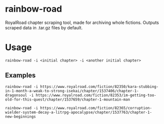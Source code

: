 # rainbow-road

RoyalRoad chapter scraping tool, made for archiving whole fictions. Outputs scraped data in .tar.gz files by default.

# Usage

```
rainbow-road -i <initial chapter> -i <another initial chapter>
```

## Examples

```
rainbow-road -i https://www.royalroad.com/fiction/82350/kara-stubbing-in-1-month-a-weak-to-strong-isekai/chapter/1537406/chapter-1-dragonsoul -i https://www.royalroad.com/fiction/82353/im-getting-too-old-for-this-quest/chapter/1537659/chapter-1-mountain-man
```

```
rainbow-road -i https://www.royalroad.com/fiction/82365/corruption-wielder-system-decay-a-litrpg-apocalypse/chapter/1537763/chapter-1-new-beginnings
```
